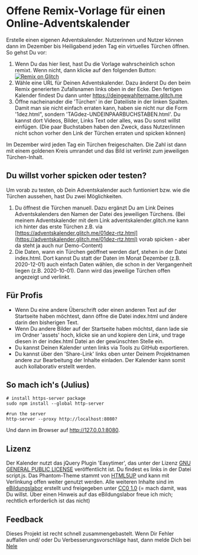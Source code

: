 # Offene Remix-Vorlage für einen Online-Adventskalender 

Erstelle einen eigenen Adventskalender. Nutzerinnen und Nutzer können dann im Dezember bis Heiligabend jeden Tag ein virtuelles Türchen öffnen.
So gehst Du vor:

1. Wenn Du das hier liest, hast Du die Vorlage wahrscheinlich schon remixt. Wenn nicht, dann klicke auf den folgenden Button: [![Remix on Glitch](https://cdn.glitch.com/2703baf2-b643-4da7-ab91-7ee2a2d00b5b%2Fremix-button.svg)](https://glitch.com/edit/#!/remix/adventskalender)
2. Wähle eine URL für Deinen Adventskalender. Dazu änderst Du den beim Remix generierten Zufallsnamen links oben in der Ecke. Den fertigen Kalender findest Du dann unter https://deingewahltername.glitch.me
3. Öffne nacheinander die 'Türchen' in der Dateiliste in der linken Spalten. Damit man sie nicht einfach erraten kann, haben sie nicht nur die Form '1dez.html", sondern 'TAGdez-UNDEINPAARBUCHSTABEN.html'. Du kannst dort Videos, Bilder, Links Text oder alles, was Du sonst willst einfügen. (Die paar Buchstaben haben den Zweck, dass Nutzer/innen nicht schon vorher den Link der Türchen erraten und spicken können)

Im Dezember wird jeden Tag ein Türchen freigeschalten. Die Zahl ist dann mit einem goldenen Kreis umrandet und das Bild ist verlinkt zum jeweiligen Türchen-Inhalt.


## Du willst vorher spicken oder testen?

Um vorab zu testen, ob Dein Adventskalender auch funtioniert bzw. wie die Türchen aussehen, hast Du zwei Möglichkeiten.

1. Du öffnest die Türchen manuell. Dazu ergänzt Du am Link Deines Adventskalenders den Namen der Datei des jeweiligen Türchens. (Bei meinem Adventskalender mit dem Link adventskalender.glitch.me kann ich hinter das erste Türchen z.B. via [https://adventskalender.glitch.me/01dez-rtz.html](https://adventskalender.glitch.me/01dez-rtz.html) vorab spicken - aber da steht ja auch nur Demo-Content)
2. Die Daten, wann ein Türchen geöffnet werden darf, stehen in der Datei index.html. Dort kannst Du statt der Daten im Monat Dezember (z.B. 2020-12-01) auch einfach Daten wählen, die schon in der Vergangenheit liegen (z.B. 2020-10-01). Dann wird das jeweilige Türchen offen angezeigt und verlinkt.

## Für Profis

* Wenn Du eine andere Überschrift oder einen anderen Text auf der Startseite haben möchtest, dann öffne die Datei index.html und ändere darin den bisherigen Text.
* Wenn Du andere Bilder auf der Startseite haben möchtst, dann lade sie im Ordner 'assets' hoch, klicke sie an und kopiere den Link, und trage diesen in der index.html Datei an der gewünschten Stelle ein. 
* Du kannst Deinen Kalender unten links via Tools zu GitHub exportieren.
* Du kannst über den 'Share-Link' links oben unter Deinem Projektnamen andere zur Bearbeitung der Inhalte einladen. Der Kalender kann somit auch kollaborativ erstellt werden.

## So mach ich's (Julius)

```
# install https-server package
sudo npm install --global http-server

#run the server
http-server --proxy http://localhost:8080?
```

Und dann im Browser auf <a href="http://127.0.0.1:8080" target="_blank">http://127.0.0.1:8080</a>.

## Lizenz

Der Kalender nutzt das jQuery Plugin 'Easytimer', das unter der Lizenz [GNU GENERAL PUBLIC LICENSE](https://www.gnu.org/licenses/gpl-2.0.html) veröffentlicht ist. Du findest es links in der Datei script.js. Das Phantom-Theme stammt von [HTML5UP](https://html5up.net) und kann mit Verlinkung offen weiter genutzt werden. Alle weiteren Inhalte sind im [eBildungslabor](https://ebildungslabor.de) erstellt und freigegeben unter [CC0 1.0](https://creativecommons.org/publicdomain/zero/1.0/deed.de) (= mach damit, was Du willst. Über einen Hinweis auf das eBildungslabor freue ich mich; rechtlich erforderlich ist das nicht)

## Feedback

Dieses Projekt ist recht schnell zusammengebastelt. Wenn Dir Fehler auffallen und/ oder Du Verbesserungsvorschläge hast, dann melde Dich bei [Nele](mailto:support@nele-hirsch.de)

